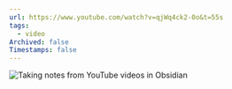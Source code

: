 ```yaml
---
url: https://www.youtube.com/watch?v=qjWq4ck2-0o&t=55s
tags:
  - video
Archived: false
Timestamps: false
---
```

![Taking notes from YouTube videos in Obsidian](https://www.youtube.com/watch?v=qjWq4ck2-0o&t=55s)



